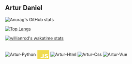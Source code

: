 ## Artur Daniel

![Anurag's GitHub stats](https://github-readme-stats.vercel.app/api?username=Arturstriker3&show_icons=true&theme=radical)

[![Top Langs](https://github-readme-stats.vercel.app/api/top-langs/?username=Arturstriker3&layout=compact)](https://github.com/Arturstriker3/github-readme-stats)

[![willianrod's wakatime stats](https://github-readme-stats.vercel.app/api/wakatime?username=willianrod)](https://github.com/anuraghazra/github-readme-stats)

<div style="display: inline_block"><br>
  <img align="center" alt="Artur-Python" height="30" width="40" src="https://cdn.jsdelivr.net/gh/devicons/devicon/icons/python/python-original-wordmark.svg" />
  <img align="center" alt="Artur-Js" height="30" width="40" src="https://raw.githubusercontent.com/devicons/devicon/master/icons/javascript/javascript-plain.svg">
  <img align="center" alt="Artur-Html" height="30" width="40" src="https://cdn.jsdelivr.net/gh/devicons/devicon/icons/html5/html5-original-wordmark.svg" />
  <img align="center" alt="Artur-Css" height="30" width="40" src="https://cdn.jsdelivr.net/gh/devicons/devicon/icons/css3/css3-original-wordmark.svg" />
  <img align="center" alt="Artur-Vue" height="30" width="40"  src="https://cdn.jsdelivr.net/gh/devicons/devicon/icons/vuejs/vuejs-original-wordmark.svg" />
</div>
